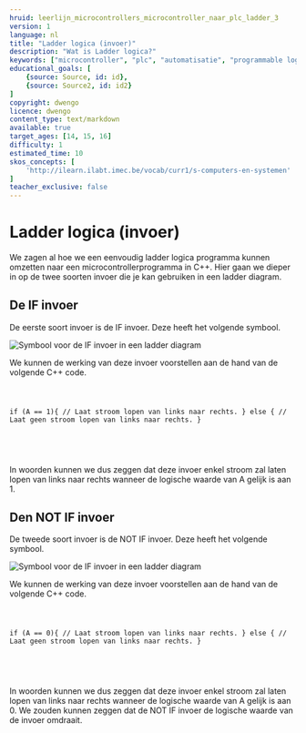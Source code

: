 ```yaml
---
hruid: leerlijn_microcontrollers_microcontroller_naar_plc_ladder_3
version: 1
language: nl
title: "Ladder logica (invoer)"
description: "Wat is Ladder logica?"
keywords: ["microcontroller", "plc", "automatisatie", "programmable logic controller", "µC", "ladder"]
educational_goals: [
    {source: Source, id: id}, 
    {source: Source2, id: id2}
]
copyright: dwengo
licence: dwengo
content_type: text/markdown
available: true
target_ages: [14, 15, 16]
difficulty: 1
estimated_time: 10
skos_concepts: [
    'http://ilearn.ilabt.imec.be/vocab/curr1/s-computers-en-systemen'
]
teacher_exclusive: false
---
```


# Ladder logica (invoer)

We zagen al hoe we een eenvoudig ladder logica programma kunnen omzetten naar een microcontrollerprogramma in C++. Hier gaan we dieper in op de twee soorten invoer die je kan gebruiken in een ladder diagram.

## De IF invoer

De eerste soort invoer is de IF invoer. Deze heeft het volgende symbool.

![Symbool voor de IF invoer in een ladder diagram](images/if_input.svg)

We kunnen de werking van deze invoer voorstellen aan de hand van de volgende C++ code.

<div class="dwengo-content">
    <pre>
<code class="language-cpp" data-filename="filename.cpp">
   
   if (A == 1){
        // Laat stroom lopen van links naar rechts.
   } else {
        // Laat geen stroom lopen van links naar rechts.
   }

</code>
    </pre>
</div>

In woorden kunnen we dus zeggen dat deze invoer enkel stroom zal laten lopen van links naar rechts wanneer de logische waarde van A gelijk is aan 1.


## Den NOT IF invoer

De tweede soort invoer is de NOT IF invoer. Deze heeft het volgende symbool.

![Symbool voor de IF invoer in een ladder diagram](images/not_if_input.svg)

We kunnen de werking van deze invoer voorstellen aan de hand van de volgende C++ code.

<div class="dwengo-content">
    <pre>
<code class="language-cpp" data-filename="filename.cpp">
   
   if (A == 0){
        // Laat stroom lopen van links naar rechts.
   } else {
        // Laat geen stroom lopen van links naar rechts.
   }

</code>
    </pre>
</div>

In woorden kunnen we dus zeggen dat deze invoer enkel stroom zal laten lopen van links naar rechts wanneer de logische waarde van A gelijk is aan 0. We zouden kunnen zeggen dat de NOT IF invoer de logische waarde van de invoer omdraait.

